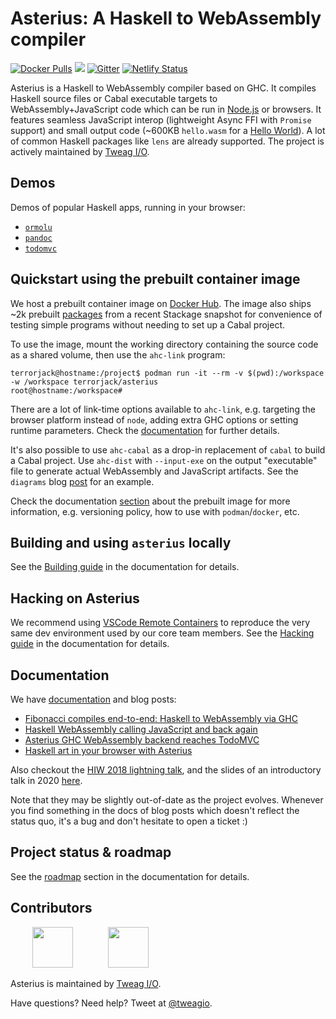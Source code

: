 # Asterius: A Haskell to WebAssembly compiler

[![Docker Pulls](https://img.shields.io/docker/pulls/terrorjack/asterius.svg)](https://hub.docker.com/r/terrorjack/asterius)
![](https://github.com/tweag/asterius/workflows/pipeline/badge.svg?branch=master)
[![Gitter](https://img.shields.io/gitter/room/tweag/asterius)](https://gitter.im/tweag/asterius)
[![Netlify Status](https://api.netlify.com/api/v1/badges/e7cfe6ef-b0e6-4a17-bd74-8bce6063f147/deploy-status)](https://asterius.netlify.app)

Asterius is a Haskell to WebAssembly compiler based on GHC. It compiles
Haskell source files or Cabal executable targets to WebAssembly+JavaScript code
which can be run in [Node.js][nodejs] or browsers.
It features seamless JavaScript interop
(lightweight Async FFI with `Promise` support) and small output code (~600KB
`hello.wasm` for a [Hello
World](https://hackage.haskell.org/package/hello-1.0.0.2)). A lot of common
Haskell packages like `lens` are already supported. The project is actively
maintained by [Tweag I/O](https://tweag.io/).

[nodejs]: https://nodejs.org

## Demos

Demos of popular Haskell apps, running in your browser:

- [`ormolu`](https://asterius.netlify.app/ormolu/WebOrmolu.html)
- [`pandoc`](https://asterius.netlify.app/pandoc/pandoc.html)
- [`todomvc`](https://asterius.netlify.app/todomvc/index.html)

## Quickstart using the prebuilt container image

We host a prebuilt container image on [Docker
Hub](https://hub.docker.com/r/terrorjack/asterius). The image also ships ~2k
prebuilt [packages](https://github.com/tweag/asterius/issues/354) from a recent
Stackage snapshot for convenience of testing simple programs without needing to
set up a Cabal project.

To use the image, mount the working directory containing the source code as a
shared volume, then use the `ahc-link` program:

```console
terrorjack@hostname:/project$ podman run -it --rm -v $(pwd):/workspace -w /workspace terrorjack/asterius
root@hostname:/workspace#
```

There are a lot of link-time options available to `ahc-link`, e.g. targeting
the browser platform instead of `node`, adding extra GHC options or setting
runtime parameters. Check the [documentation](https://asterius.netlify.app/) for
further details.

It's also possible to use `ahc-cabal` as a drop-in replacement of `cabal` to
build a Cabal project. Use `ahc-dist` with `--input-exe` on the output
"executable" file to generate actual WebAssembly and JavaScript artifacts. See
the `diagrams` blog
[post](https://www.tweag.io/posts/2019-12-19-asterius-diagrams.html) for an
example.

Check the documentation [section](https://asterius.netlify.app/images.html)
about the prebuilt image for more information, e.g. versioning policy, how to
use with `podman`/`docker`, etc.

## Building and using `asterius` locally

See the [Building guide](https://asterius.netlify.app/building.html) in the
documentation for details.

## Hacking on Asterius

We recommend using [VSCode Remote
Containers](https://code.visualstudio.com/docs/remote/containers) to reproduce
the very same dev environment used by our core team members. See the [Hacking
guide](https://asterius.netlify.app/hacking.html) in the documentation for
details.

## Documentation

We have [documentation](https://asterius.netlify.app/) and blog posts:

- [Fibonacci compiles end-to-end: Haskell to WebAssembly via
  GHC](https://www.tweag.io/posts/2018-05-29-hello-asterius.html)
- [Haskell WebAssembly calling JavaScript and back
  again](https://www.tweag.io/posts/2018-09-12-asterius-ffi.html)
- [Asterius GHC WebAssembly backend reaches
  TodoMVC](https://www.tweag.io/posts/2018-12-20-asterius-todomvc.html)
- [Haskell art in your browser with
  Asterius](https://www.tweag.io/posts/2019-12-19-asterius-diagrams.html)

Also checkout the [HIW 2018 lightning
talk](https://icfp18.sigplan.org/details/hiw-2018-papers/6/Lightning-talk-Asterius-Bringing-Haskell-to-WebAssembly),
and the slides of an introductory talk in 2020
[here](https://docs.google.com/presentation/d/1AZJIf2ykheqONOM23oC6F3LJ9m5W9gbl69pDVdZszHg/edit?usp=sharing).

Note that they may be slightly out-of-date as the project evolves. Whenever you
find something in the docs of blog posts which doesn't reflect the status quo,
it's a bug and don't hesitate to open a ticket :)

## Project status & roadmap

See the [roadmap](https://asterius.netlify.app/roadmap.html) section in the
documentation for details.

## Contributors

&nbsp;&nbsp;&nbsp;&nbsp;&nbsp;&nbsp;&nbsp;&nbsp;
[<img src="https://tweag.io/logo.png" height="65">](https://tweag.io)
&nbsp;&nbsp;&nbsp;&nbsp;&nbsp;&nbsp;&nbsp;&nbsp;&nbsp;&nbsp;&nbsp;&nbsp;
[<img src="https://i.imgur.com/tAag5MD.jpg" height="65">](https://iohk.io)

Asterius is maintained by [Tweag I/O](https://tweag.io/).

Have questions? Need help? Tweet at [@tweagio](https://twitter.com/tweagio).
